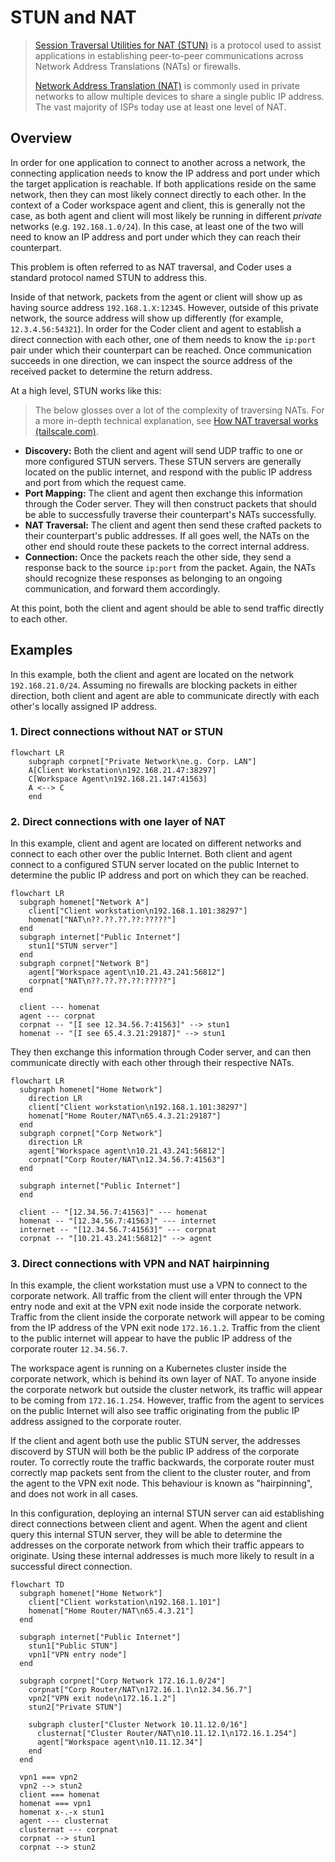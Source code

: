 # STUN and NAT

> [Session Traversal Utilities for NAT (STUN)](https://www.rfc-editor.org/rfc/rfc8489.html)
> is a protocol used to assist applications in establishing peer-to-peer
> communications across Network Address Translations (NATs) or firewalls.
>
> [Network Address Translation (NAT)](https://en.wikipedia.org/wiki/Network_address_translation)
> is commonly used in private networks to allow multiple devices to share a
> single public IP address. The vast majority of ISPs today use at least one
> level of NAT.

## Overview

In order for one application to connect to another across a network, the
connecting application needs to know the IP address and port under which the
target application is reachable. If both applications reside on the same
network, then they can most likely connect directly to each other. In the
context of a Coder workspace agent and client, this is generally not the case,
as both agent and client will most likely be running in different _private_
networks (e.g. `192.168.1.0/24`). In this case, at least one of the two will
need to know an IP address and port under which they can reach their
counterpart.

This problem is often referred to as NAT traversal, and Coder uses a standard
protocol named STUN to address this.

Inside of that network, packets from the agent or client will show up as having
source address `192.168.1.X:12345`. However, outside of this private network,
the source address will show up differently (for example, `12.3.4.56:54321`). In
order for the Coder client and agent to establish a direct connection with each
other, one of them needs to know the `ip:port` pair under which their
counterpart can be reached. Once communication succeeds in one direction, we can
inspect the source address of the received packet to determine the return
address.



At a high level, STUN works like this:

> The below glosses over a lot of the complexity of traversing NATs. For a more
> in-depth technical explanation, see
> [How NAT traversal works (tailscale.com)](https://tailscale.com/blog/how-nat-traversal-works).

- **Discovery:** Both the client and agent will send UDP traffic to one or more
  configured STUN servers. These STUN servers are generally located on the
  public internet, and respond with the public IP address and port from which
  the request came.
- **Port Mapping:** The client and agent then exchange this information through
  the Coder server. They will then construct packets that should be able to
  successfully traverse their counterpart's NATs successfully.
- **NAT Traversal:** The client and agent then send these crafted packets to
  their counterpart's public addresses. If all goes well, the NATs on the other
  end should route these packets to the correct internal address.
- **Connection:** Once the packets reach the other side, they send a response
  back to the source `ip:port` from the packet. Again, the NATs should recognize
  these responses as belonging to an ongoing communication, and forward them
  accordingly.

At this point, both the client and agent should be able to send traffic directly
to each other.

## Examples

In this example, both the client and agent are located on the network `192.168.21.0/24`. Assuming no firewalls are blocking packets in either direction, both client and agent are able to communicate directly with each other's locally assigned IP address.

### 1. Direct connections without NAT or STUN

```mermaid
flowchart LR
    subgraph corpnet["Private Network\ne.g. Corp. LAN"]
    A[Client Workstation\n192.168.21.47:38297]
    C[Workspace Agent\n192.168.21.147:41563]
    A <--> C
    end
```

### 2. Direct connections with one layer of NAT

In this example, client and agent are located on different networks and connect to each other over the public Internet. Both client and agent connect to a configured STUN server located on the public Internet to determine the public IP address and port on which they can be reached.

```mermaid
flowchart LR
  subgraph homenet["Network A"]
    client["Client workstation\n192.168.1.101:38297"]
    homenat["NAT\n??.??.??.??:?????"]
  end
  subgraph internet["Public Internet"]
    stun1["STUN server"]
  end
  subgraph corpnet["Network B"]
    agent["Workspace agent\n10.21.43.241:56812"]
    corpnat["NAT\n??.??.??.??:?????"]
  end

  client --- homenat
  agent --- corpnat
  corpnat -- "[I see 12.34.56.7:41563]" --> stun1
  homenat -- "[I see 65.4.3.21:29187]" --> stun1
```


They then exchange this information through Coder server, and can then communicate directly with each other through their respective NATs.

```mermaid
flowchart LR
  subgraph homenet["Home Network"]
    direction LR
    client["Client workstation\n192.168.1.101:38297"]
    homenat["Home Router/NAT\n65.4.3.21:29187"]
  end
  subgraph corpnet["Corp Network"]
    direction LR
    agent["Workspace agent\n10.21.43.241:56812"]
    corpnat["Corp Router/NAT\n12.34.56.7:41563"]
  end

  subgraph internet["Public Internet"]
  end

  client -- "[12.34.56.7:41563]" --- homenat
  homenat -- "[12.34.56.7:41563]" --- internet
  internet -- "[12.34.56.7:41563]" --- corpnat
  corpnat -- "[10.21.43.241:56812]" --> agent
```

### 3. Direct connections with VPN and NAT hairpinning

In this example, the client workstation must use a VPN to connect to the corporate network. All traffic from the client will enter through the VPN entry node and exit at the VPN exit node inside the corporate network. Traffic from the client inside the corporate network will appear to be coming from the IP address of the VPN exit node `172.16.1.2`. Traffic from the client to the public internet will appear to have the public IP address of the corporate router `12.34.56.7`.

The workspace agent is running on a Kubernetes cluster inside the corporate network, which is behind its own layer of NAT. To anyone inside the corporate network but outside the cluster network, its traffic will appear to be coming from `172.16.1.254`. However, traffic from the agent  to services on the public Internet will also see traffic originating from the public IP address assigned to the corporate router.

If the client and agent both use the public STUN server, the addresses discoverd by STUN will both be the public IP address of the corporate router. To correctly route the traffic backwards, the corporate router must correctly map packets sent from the client to the cluster router, and from the agent to the VPN exit node. This behaviour is known as "hairpinning", and does not work in all cases.

In this configuration, deploying an internal STUN server can aid establishing direct connections between client and agent. When the agent and client query this internal STUN server, they will be able to determine the addresses on the corporate network from which their traffic appears to originate. Using these internal addresses is much more likely to result in a successful direct connection.

```mermaid
flowchart TD
  subgraph homenet["Home Network"]
    client["Client workstation\n192.168.1.101"]
    homenat["Home Router/NAT\n65.4.3.21"]
  end

  subgraph internet["Public Internet"]
    stun1["Public STUN"]
    vpn1["VPN entry node"]
  end

  subgraph corpnet["Corp Network 172.16.1.0/24"]
    corpnat["Corp Router/NAT\n172.16.1.1\n12.34.56.7"]
    vpn2["VPN exit node\n172.16.1.2"]
    stun2["Private STUN"]

    subgraph cluster["Cluster Network 10.11.12.0/16"]
      clusternat["Cluster Router/NAT\n10.11.12.1\n172.16.1.254"]
      agent["Workspace agent\n10.11.12.34"]
    end
  end

  vpn1 === vpn2
  vpn2 --> stun2
  client === homenat
  homenat === vpn1
  homenat x-.-x stun1
  agent --- clusternat
  clusternat --- corpnat
  corpnat --> stun1
  corpnat --> stun2
```
